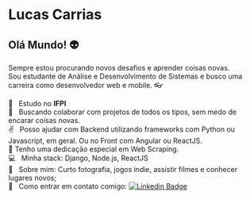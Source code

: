 # Lucas Carrias

## Olá Mundo! :alien:
Sempre estou procurando novos desafios e aprender coisas novas.
<br/> Sou estudante de Análise e Desenvolvimento de Sistemas e busco uma carreira como desenvolvedor web e mobile. :eyeglasses:

 :school:  &nbsp; Estudo no **IFPI**
 <br/> :stars: &nbsp; Buscando colaborar com projetos de todos os tipos, sem medo de encarar coisas novas.
 <br/> :v: &nbsp; Posso ajudar com Backend utilizando frameworks com Python ou Javascript, em geral. Ou no Front com Angular ou ReactJS.
 <br/> :eyes: Tenho uma dedicação especial em Web Scraping.
 <br/> :computer: &nbsp; Minha stack: Django, Node.js, ReactJS 
 <br/> 💬  &nbsp; Sobre mim: Curto fotografia, jogos indie, assistir filmes e conhecer lugares novos;
 <br/> :email: &nbsp; Como entrar em contato comigo: [![Linkedin Badge](https://img.shields.io/badge/-LucasCarrias-blue?style=flat-square&logo=Linkedin&logoColor=white&link=https://www.linkedin.com/in/lucas-carrias/)](https://www.linkedin.com/in/lucas-carrias/) 


```
